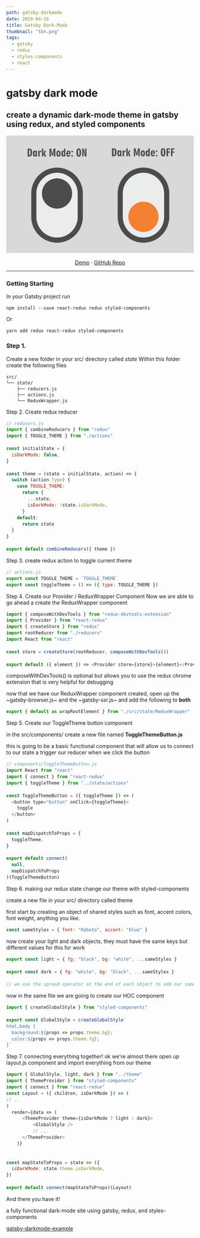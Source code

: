 ```yaml
---
path: gatsby-darkmode
date: 2019-04-16
title: Gatsby Dark-Mode
thumbnail: "tbn.png"
tags:
  - gatsby
  - redux
  - styles-components
  - react
---
```


# gatsby dark mode

## create a dynamic dark-mode theme in gatsby using redux, and styled components

![thumbnail](tbn.png)

<p align="center">
  <a href="https://gatsby-darkmode.now.sh">Demo</a>
  ·
  <a href="https://github.com/gwtuts/gatsby-darkmode">GitHub Repo</a>
</p>

---

### Getting Starting

In your Gatsby project run

```
npm install --save react-redux redux styled-components
```

Or

```
yarn add redux react-redux styled-components
```

### Step 1.

Create a new folder in your src/ directory called _state_
Within this folder create the following files

```
src/
└── state/
    ├── reducers.js
    ├── actions.js
    └── ReduxWrapper.js
```

Step 2.
Create redux reducer

```javascript
// reducers.js
import { combineReducers } from "redux"
import { TOGGLE_THEME } from "./actions"

const initialState = {
  isDarkMode: false,
}

const theme = (state = initialState, action) => {
  switch (action.type) {
    case TOGGLE_THEME:
      return {
        ...state,
        isDarkMode: !state.isDarkMode,
      }
    default:
      return state
  }
}

export default combineReducers({ theme })
```

Step 3.
create redux action to toggle current theme

```javascript
// actions.js
export const TOGGLE_THEME = `TOGGLE_THEME`
export const toggleTheme = () => ({ type: TOGGLE_THEME })
```

Step 4. Create our Provider / ReduxWrapper Component
Now we are able to go ahead a create the ReduxWrapper component

```javascript
import { composeWithDevTools } from "redux-devtools-extension"
import { Provider } from "react-redux"
import { createStore } from "redux"
import rootReducer from "./reducers"
import React from "react"

const store = createStore(rootReducer, composeWithDevTools())

export default ({ element }) => <Provider store={store}>{element}</Provider>
```

composeWithDevTools() is optional but allows you to use the redux chrome extension that is very helpful for debugging

now that we have our ReduxWrapper component created, open up the ~gatsby-browser.js~ and the ~gatsby-ssr.js~ and add the following to **both**

```javascript
export { default as wrapRootElement } from "./src/state/ReduxWrapper"
```

Step 5.
Create our ToggleTheme button component

in the src/components/ create a new file named **ToggleThemeButton.js**

this is going to be a basic functional component that will allow us to connect to our state a trigger our reducer when we click the button

```js
// components/ToggleThemeButton.js
import React from "react"
import { connect } from "react-redux"
import { toggleTheme } from "../state/actions"

const ToggleThemeButton = ({ toggleTheme }) => (
  <button type="button" onClick={toggleTheme}>
    toggle
  </button>
)

const mapDispatchToProps = {
  toggleTheme,
}

export default connect(
  null,
  mapDispatchToProps
)(ToggleThemeButton)
```

Step 6.
making our redux state change our theme with styled-components

create a new file in your src/ directory called theme

first start by creating an object of shared styles such as font, accent colors, font weight, anything you like.

```js
const sameStyles = { font: "Roboto", accent: "blue" }
```

now create your light and dark objects, they must have the same keys but different values for this for work

```js
export const light = { fg: "black", bg: "white", ...sameStyles }

export const dark = { fg: "white", bg: "black", ...sameStyles }

// we use the spread operator at the end of each object to add our same styles to each
```

now in the same file we are going to create our HOC component

```js
import { createGlobalStyle } from "styled-components"

export const GlobalStyle = createGlobalStyle`
html,body {
  background:${props => props.theme.bg};
  color:${props => props.theme.fg};
}`
```

Step 7.
connecting everything together!
ok we're almost there
open up layout.js component and import everything from our theme

```js
import { GlobalStyle, light, dark } from "../theme"
import { ThemeProvider } from "styled-components"
import { connect } from "react-redux"
const Layout = ({ children, isDarkMode }) => (
// ..
)
  render={data => (
      <ThemeProvider theme={isDarkMode ? light : dark}>
          <GlobalStyle />
          // ...
      </ThemeProvider>
    )}


const mapStateToProps = state => ({
  isDarkMode: state.theme.isDarkMode,
})

export default connect(mapStateToProps)(Layout)
```

And there you have it!

a fully functional dark-mode site using gatsby, redux, and styles-components

[gatsby-darkmode-example](embedded-codesandbox://./)
